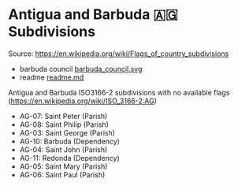 # Antigua and Barbuda 🇦🇬 Subdivisions

Source: https://en.wikipedia.org/wiki/Flags_of_country_subdivisions

* barbuda council [barbuda_council.svg](https://github.com/amckenna41/iso3166-flag-icons/blob/main/iso3166-2-icons/AG/barbuda_council.svg)
* readme [readme.md](https://github.com/amckenna41/iso3166-flag-icons/blob/main/iso3166-2-icons/AG/readme.md)

Antigua and Barbuda ISO3166-2 subdivisions with no available flags (https://en.wikipedia.org/wiki/ISO_3166-2:AG)

* AG-07: Saint Peter (Parish)
* AG-08: Saint Philip (Parish)
* AG-03: Saint George (Parish)
* AG-10: Barbuda (Dependency)
* AG-04: Saint John (Parish)
* AG-11: Redonda (Dependency)
* AG-05: Saint Mary (Parish)
* AG-06: Saint Paul (Parish)